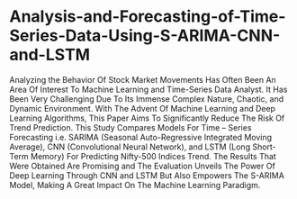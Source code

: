 # Analysis-and-Forecasting-of-Time-Series-Data-Using-S-ARIMA-CNN-and-LSTM
Analyzing the Behavior Of Stock Market Movements Has Often Been An Area Of Interest To Machine Learning and Time-Series Data Analyst.  It Has Been Very Challenging Due To Its Immense Complex Nature, Chaotic, and Dynamic Environment. With The Advent Of Machine Learning and Deep Learning Algorithms, This Paper Aims To Significantly Reduce The Risk Of Trend Prediction. This Study Compares Models For Time – Series Forecasting i.e. SARIMA (Seasonal Auto-Regressive Integrated Moving Average), CNN (Convolutional Neural Network), and LSTM (Long Short-Term Memory) For Predicting Nifty-500 Indices Trend. The Results That Were Obtained Are Promising and The Evaluation Unveils The Power Of Deep Learning Through CNN and LSTM But Also Empowers The S-ARIMA Model, Making A Great Impact On The Machine Learning Paradigm.
